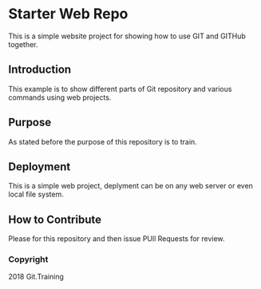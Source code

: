 # Starter Web Repo

This is a simple website project for showing how to use GIT and GITHub together.

## Introduction

This example is to show different parts of Git repository and various commands using web projects.

## Purpose

As stated before the purpose of this repository is to train.

## Deployment

This is a simple web project, deplyment can be on any web server or even local file system.

## How to Contribute

Please for this repository and then issue PUll Requests for review.

### Copyright

2018 Git.Training

